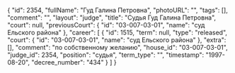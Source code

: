 {
    "id": 2354,
    "fullName": "Гуд Галина Петровна",
    "photoURL": "",
    "tags": [],
    "comment": "",
    "layout": "judge",
    "title": "Судья Гуд Галина Петровна",
    "court": null,
    "previousCourt": {
        "id": "03-007-03-01",
        "name": "суд Ельского района"
    },
    "career": [
        {
            "id": 1515,
            "term": null,
            "type": "released",
            "court": {
                "id": "03-007-03-01",
                "name": "суд Ельского района"
            },
            "extra": [],
            "comment": "по собственному желанию",
            "house_id": "03-007-03-01",
            "judge_id": 2354,
            "position": "судья",
            "term_type": "",
            "timestamp": "1997-08-20",
            "decree_number": "434"
        }
    ]
}
